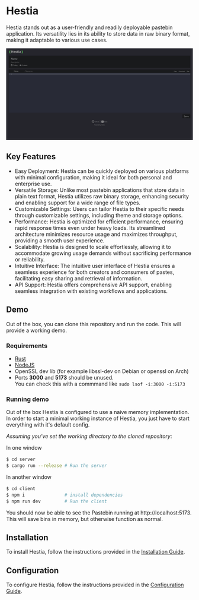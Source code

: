 # Hestia

Hestia stands out as a user-friendly and readily deployable pastebin application. Its versatility lies in its ability to store data in raw binary format, making it adaptable to various use cases.

![Main Overview](docs/img/MainOverview.png)

## Key Features
- Easy Deployment: Hestia can be quickly deployed on various platforms with minimal configuration, making it ideal for both personal and enterprise use.
- Versatile Storage: Unlike most pastebin applications that store data in plain text format, Hestia utilizes raw binary storage, enhancing security and enabling support for a wide range of file types.
- Customizable Settings: Users can tailor Hestia to their specific needs through customizable settings, including theme and storage options.
- Performance: Hestia is optimized for efficient performance, ensuring rapid response times even under heavy loads. Its streamlined architecture minimizes resource usage and maximizes throughput, providing a smooth user experience.
- Scalability: Hestia is designed to scale effortlessly, allowing it to accommodate growing usage demands without sacrificing performance or reliability.
- Intuitive Interface: The intuitive user interface of Hestia ensures a seamless experience for both creators and consumers of pastes, facilitating easy sharing and retrieval of information.
- API Support: Hestia offers comprehensive API support, enabling seamless integration with existing workflows and applications.

## Demo
Out of the box, you can clone this repository and run the code. This will provide a working demo.

### Requirements
- [Rust](https://www.rust-lang.org/tools/install)
- [NodeJS](https://nodejs.org/en/download)
- OpenSSL dev lib (for example libssl-dev on Debian or openssl on Arch) 
- Ports **3000** and **5173** should be unused.\
You can check this with a commmand like `sudo lsof -i:3000 -i:5173`

### Running demo
Out of the box Hestia is configured to use a naive memory implementation. In order to start a minimal working instance of Hestia, you just have to start everything with it's default config.

*Assuming you've set the working directory to the cloned repository*:

In one window
```bash
$ cd server
$ cargo run --release # Run the server
```

In another window
```bash
$ cd client
$ npm i               # install dependencies
$ npm run dev         # Run the client
```

You should now be able to see the Pastebin running at http://localhost:5173. \
This will save bins in memory, but otherwise function as normal.

## Installation
To install Hestia, follow the instructions provided in the [Installation Guide](docs/INSTALLATION.md).

## Configuration
To configure Hestia, follow the instructions provided in the [Configuration Guide](docs/CONFIGURATION.md).
